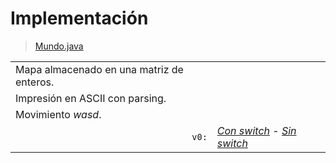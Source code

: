 # Implementación

> [Mundo.java](Mundo.java)

<div align=center>

|||
|-|-|
|Mapa almacenado en una matriz de enteros.|
|Impresión en ASCII con parsing.|
|Movimiento *wasd*.|
|<div align=right>`v0:`</div>|[*Con switch*](./v0/MundoConSwitch.java) - [*Sin switch*](./v0/MundoSinSwitch.java)

</div>
